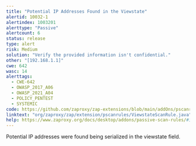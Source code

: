 ```yaml
---
title: "Potential IP Addresses Found in the Viewstate"
alertid: 10032-1
alertindex: 1003201
alerttype: "Passive"
alertcount: 6
status: release
type: alert
risk: Medium
solution: "Verify the provided information isn't confidential."
other: "[192.168.1.1]"
cwe: 642
wasc: 14
alerttags: 
  - CWE-642
  - OWASP_2017_A06
  - OWASP_2021_A04
  - POLICY_PENTEST
  - SYSTEMIC
code: https://github.com/zaproxy/zap-extensions/blob/main/addOns/pscanrules/src/main/java/org/zaproxy/zap/extension/pscanrules/ViewstateScanRule.java
linktext: "org/zaproxy/zap/extension/pscanrules/ViewstateScanRule.java"
help: https://www.zaproxy.org/docs/desktop/addons/passive-scan-rules/#id-10032
---
```

Potential IP addresses were found being serialized in the viewstate field.
